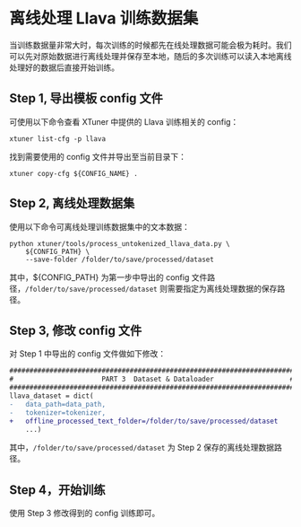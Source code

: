 # 离线处理 Llava 训练数据集

当训练数据量非常大时，每次训练的时候都先在线处理数据可能会极为耗时。我们可以先对原始数据进行离线处理并保存至本地，随后的多次训练可以读入本地离线处理好的数据后直接开始训练。

## Step 1, 导出模板 config 文件

可使用以下命令查看 XTuner 中提供的 Llava 训练相关的 config：

```
xtuner list-cfg -p llava
```

找到需要使用的 config 文件并导出至当前目录下：

```
xtuner copy-cfg ${CONFIG_NAME} .
```

## Step 2, 离线处理数据集

使用以下命令可离线处理训练数据集中的文本数据：

```
python xtuner/tools/process_untokenized_llava_data.py \
    ${CONFIG_PATH} \
    --save-folder /folder/to/save/processed/dataset
```

其中，${CONFIG_PATH} 为第一步中导出的 config 文件路径，`/folder/to/save/processed/dataset` 则需要指定为离线处理数据的保存路径。

## Step 3, 修改 config 文件

对 Step 1 中导出的 config 文件做如下修改：

```diff
#######################################################################
#                      PART 3  Dataset & Dataloader                   #
#######################################################################
llava_dataset = dict(
-   data_path=data_path,
-   tokenizer=tokenizer,
+   offline_processed_text_folder=/folder/to/save/processed/dataset
    ...)
```

其中，`/folder/to/save/processed/dataset` 为 Step 2 保存的离线处理数据路径。

## Step 4，开始训练

使用 Step 3 修改得到的 config 训练即可。
